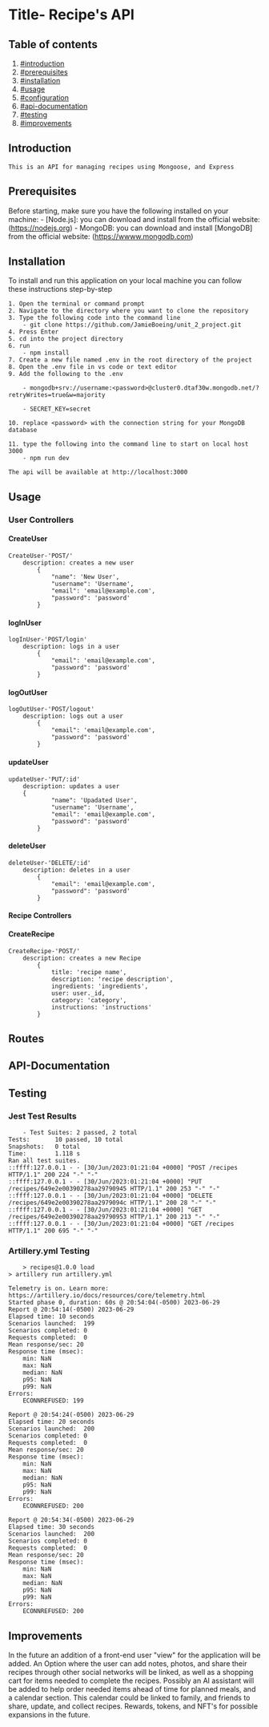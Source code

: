# Title- Recipe's API 
    

## Table of contents
1. [#introduction](#introduction)
2. [#prerequisites](#prerequisites)
3. [#installation](#installation)
4. [#usage](#usage)
5. [#configuration](#usage)
6. [#api-documentation](#api-documentation)
7. [#testing](#testing)
8. [#improvements](#improvements)

## Introduction 
    This is an API for managing recipes using Mongoose, and Express

## Prerequisites 
Before starting, make sure you have the following installed on your machine: 
    - [Node.js]: you can download and install from the official website: (https://nodejs.org)
    - MongoDB: you can download and install [MongoDB] from the official website: (https://wwww.mongodb.com)

## Installation 
To install and run this application on your local machine you can follow these instructions step-by-step

    1. Open the terminal or command prompt
    2. Navigate to the directory where you want to clone the repository
    3. Type the following code into the command line 
        - git clone https://github.com/JamieBoeing/unit_2_project.git
    4. Press Enter 
    5. cd into the project directory
    6. run 
        - npm install
    7. Create a new file named .env in the root directory of the project
    8. Open the .env file in vs code or text editor
    9. Add the following to the .env
        
        - mongodb+srv://username:<password>@cluster0.dtaf30w.mongodb.net/?retryWrites=true&w=majority

        - SECRET_KEY=secret

    10. replace <password> with the connection string for your MongoDB database

    11. type the following into the command line to start on local host 3000
        - npm run dev

    The api will be available at http://localhost:3000   

## Usage
### User Controllers
#### CreateUser

    CreateUser-'POST/'
        description: creates a new user 
            {
                "name": 'New User',
                "username": 'Username',
                "email": 'email@example.com',
                "password": 'password'
            }

#### logInUser

    logInUser-'POST/login'
        description: logs in a user 
            {
                "email": 'email@example.com',
                "password": 'password'
            }

#### logOutUser

    logOutUser-'POST/logout'
        description: logs out a user 
            {
                "email": 'email@example.com',
                "password": 'password'
            }

#### updateUser

    updateUser-'PUT/:id'
        description: updates a user 
        {
                "name": 'Upadated User',
                "username": 'Username',
                "email": 'email@example.com',
                "password": 'password'
            }

#### deleteUser

    deleteUser-'DELETE/:id'
        description: deletes in a user 
            {
                "email": 'email@example.com',
                "password": 'password'
            }

#### Recipe Controllers
#### CreateRecipe

    CreateRecipe-'POST/'
        description: creates a new Recipe 
            {
                title: 'recipe name',
                description: 'recipe description',
                ingredients: 'ingredients',
                user: user._id,
                category: 'category',
                instructions: 'instructions'
            }


## Routes
## API-Documentation


## Testing
### Jest Test Results
        - Test Suites: 2 passed, 2 total
    Tests:       10 passed, 10 total
    Snapshots:   0 total
    Time:        1.118 s
    Ran all test suites.
    ::ffff:127.0.0.1 - - [30/Jun/2023:01:21:04 +0000] "POST /recipes HTTP/1.1" 200 224 "-" "-"
    ::ffff:127.0.0.1 - - [30/Jun/2023:01:21:04 +0000] "PUT /recipes/649e2e00390278aa29790945 HTTP/1.1" 200 253 "-" "-"
    ::ffff:127.0.0.1 - - [30/Jun/2023:01:21:04 +0000] "DELETE /recipes/649e2e00390278aa2979094c HTTP/1.1" 200 28 "-" "-"
    ::ffff:127.0.0.1 - - [30/Jun/2023:01:21:04 +0000] "GET /recipes/649e2e00390278aa29790953 HTTP/1.1" 200 213 "-" "-"
    ::ffff:127.0.0.1 - - [30/Jun/2023:01:21:04 +0000] "GET /recipes HTTP/1.1" 200 695 "-" "-"



### Artillery.yml Testing 
        > recipes@1.0.0 load
    > artillery run artillery.yml

    Telemetry is on. Learn more: https://artillery.io/docs/resources/core/telemetry.html
    Started phase 0, duration: 60s @ 20:54:04(-0500) 2023-06-29
    Report @ 20:54:14(-0500) 2023-06-29
    Elapsed time: 10 seconds
    Scenarios launched:  199
    Scenarios completed: 0
    Requests completed:  0
    Mean response/sec: 20
    Response time (msec):
        min: NaN
        max: NaN
        median: NaN
        p95: NaN
        p99: NaN
    Errors:
        ECONNREFUSED: 199

    Report @ 20:54:24(-0500) 2023-06-29
    Elapsed time: 20 seconds
    Scenarios launched:  200
    Scenarios completed: 0
    Requests completed:  0
    Mean response/sec: 20
    Response time (msec):
        min: NaN
        max: NaN
        median: NaN
        p95: NaN
        p99: NaN
    Errors:
        ECONNREFUSED: 200

    Report @ 20:54:34(-0500) 2023-06-29
    Elapsed time: 30 seconds
    Scenarios launched:  200
    Scenarios completed: 0
    Requests completed:  0
    Mean response/sec: 20
    Response time (msec):
        min: NaN
        max: NaN
        median: NaN
        p95: NaN
        p99: NaN
    Errors:
        ECONNREFUSED: 200

 
## Improvements 
 In the future an addition of a front-end user "view" for the application will be added. An Option where the user can add notes, photos, and share their recipes through other social networks will be linked, as well as a shopping cart for items needed to complete the recipes. Possibly an AI assistant will be added to help order needed items ahead of time for planned meals, and a calendar section. This calendar could be linked to family, and friends to share, update, and collect recipes. Rewards, tokens, and NFT's for possible expansions in the future. 
